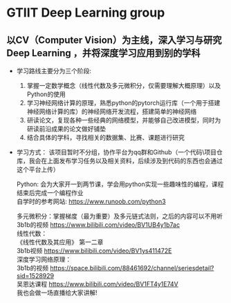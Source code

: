 # GTIIT Deep Learning group
## 以CV（Computer Vision）为主线，深入学习与研究Deep Learning ，并将深度学习应用到别的学科  
- 学习路线主要分为三个阶段:  
  1. 掌握一定数学概念（线性代数及多元微积分，仅需要理解大概原理）以及Python的使用  
  2. 学习神经网络计算的原理，熟悉python的pytorch运行库（一个用于搭建神经网络计算的库）的神经网络开发流程，搭建简单的神经网络  
  3. 研读论文，复现各种一些经典的网络模型，并能够自己改进模型，同时为研读前沿成果的论文做好铺垫  
  4. 结合具体的学科，寻找相关的数据集、比赛、课题进行研究  
- 学习方式：
  该项目暂时不分组，协作平台为qq群和Github（一个代码\项目仓库，我会在上面发布学习任务以及相关资料，后续涉及到代码的东西也会通过这个平台上传）
  	
  Python: 会为大家开一到两节课，学会用python实现一些趣味性的编程，课程结束后完成一个编程作业  
  自学时的参考网站: https://www.runoob.com/python3  
  	
  多元微积分：掌握梯度（最为重要）及多元链式法则，之后的内容可以不用听  
  3b1b的视频 https://www.bilibili.com/video/BV1UB4y1b7ac  
  线性代数：  
  《线性代数及其应用》 第一二章  
  3b1b视频 https://www.bilibili.com/video/BV1ys411472E  
  深度学习网络原理：  
  3b1b的视频 https://space.bilibili.com/88461692/channel/seriesdetail?sid=1528929  
  吴恩达课程 https://www.bilibili.com/video/BV1FT4y1E74V  
  我也会做一场直播给大家讲解!
     
